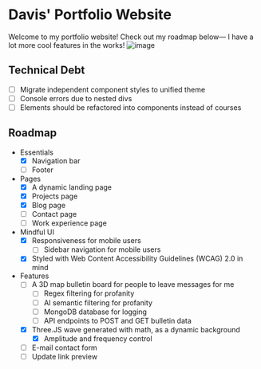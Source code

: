 # Davis' Portfolio Website

Welcome to my portfolio website! Check out my roadmap below— I have a lot more cool features in the works! 
![image](https://github.com/d-x-s/portfolio/assets/68035358/3a69d716-98d2-46a5-a013-58c77ec867cc)

## Technical Debt
- [ ] Migrate independent component styles to unified theme
- [ ] Console errors due to nested divs
- [ ] Elements should be refactored into components instead of courses

## Roadmap
- Essentials
  - [x] Navigation bar
  - [ ] Footer
- Pages
  - [x] A dynamic landing page
  - [x] Projects page
  - [x] Blog page
  - [ ] Contact page
  - [ ] Work experience page
- Mindful UI
  - [x] Responsiveness for mobile users
    - [ ] Sidebar navigation for mobile users
  - [x] Styled with Web Content Accessibility Guidelines (WCAG) 2.0 in mind
- Features
  - [ ] A 3D map bulletin board for people to leave messages for me
    - [ ] Regex filtering for profanity
    - [ ] AI semantic filtering for profanity
    - [ ] MongoDB database for logging
    - [ ] API endpoints to POST and GET bulletin data
  - [x] Three.JS wave generated with math, as a dynamic background
    - [x] Amplitude and frequency control 
  - [ ] E-mail contact form
  - [ ] Update link preview
